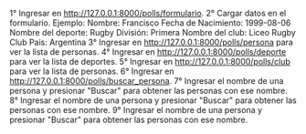 1° Ingresar en http://127.0.0.1:8000/polls/formulario.
2° Cargar datos en el formulario.
    Ejemplo:
        Nombre: Francisco
        Fecha de Nacimiento: 1999-08-06
        Nombre del deporte: Rugby
        División: Primera
        Nombre del club: Liceo Rugby Club
        Pais: Argentina
3° Ingresar en http://127.0.0.1:8000/polls/persona para ver la lista de personas.
4° Ingresar en http://127.0.0.1:8000/polls/deporte para ver la lista de deportes.
5° Ingresar en http://127.0.0.1:8000/polls/club para ver la lista de personas.
6° Ingresar en http://127.0.0.1:8000/polls/buscar_persona.
7° Ingresar el nombre de una persona y presionar "Buscar" para obtener las personas con ese nombre.
8° Ingresar el nombre de una persona y presionar "Buscar" para obtener las personas con ese nombre.
9° Ingresar el nombre de una persona y presionar "Buscar" para obtener las personas con ese nombre.
